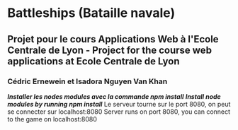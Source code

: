 # Battleships (Bataille navale)
## Projet pour le cours Applications Web à l'Ecole Centrale de Lyon - Project for the course web applications at Ecole Centrale de Lyon
### Cédric Ernewein et Isadora Nguyen Van Khan
**_Installer les nodes modules avec la commande npm install_**
**_Install node modules by running npm install_**
Le serveur tourne sur le port 8080, on peut se connecter sur localhost:8080
Server runs on port 8080, you can connect to the game on localhost:8080
